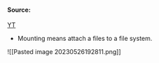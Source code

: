 #### Source:
[YT](https://www.youtube.com/watch?v=QT1mBAJBuoA&list=PLXj4XH7LcRfDrdQuJTHIPmKMpa7eYVaPm&index=79)

* Mounting means attach a files to a file system.


![[Pasted image 20230526192811.png]]


